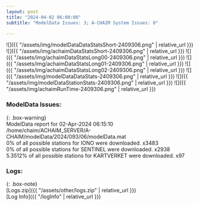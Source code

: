 ```yaml
---
layout: post
title: "2024-04-02 06:00:00"
subtitle: "ModelData Issues: 3; A-CHAIM System Issues: 0"

---
```


![]({{ "/assets/img/modelDataDataStatsShort-2409306.png" | relative_url }})
![]({{ "/assets/img/achaimDataStatsShort-2409306.png" | relative_url }})
![]({{ "/assets/img/achaimDataStatsLong00-2409306.png" | relative_url }})
![]({{ "/assets/img/achaimDataStatsLong01-2409306.png" | relative_url }})
![]({{ "/assets/img/achaimDataStatsLong02-2409306.png" | relative_url }})
![]({{ "/assets/img/modelDataDataStats-2409306.png" | relative_url }})
![]({{ "/assets/img/modelDataStationStats-2409306.png" | relative_url }})
![]({{ "/assets/img/achaimRunTime-2409306.png" | relative_url }})


### ModelData Issues:  
  
{: .box-warning}  
 ModelData report for 02-Apr-2024 06:15:10   
 /home/chaim/ACHAIM_SERVER/A-CHAIM/modelData/2024/093/06/modelData.mat   
 0% of all possible stations for IONO were downloaded. x3483   
 0% of all possible stations for SENTINEL were downloaded. x2938   
 5.3512% of all possible stations for KARTVERKET were downloaded. x97   
  


### Logs:  
  
{: .box-note}  
[Logs.zip]({{ "/assets/other/logs.zip" | relative_url }})  
[Log Info]({{ "/logInfo" | relative_url }})  
